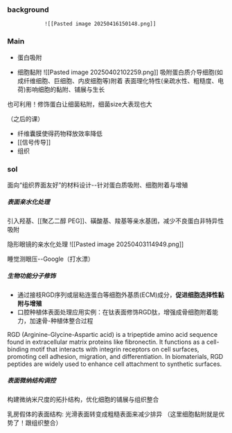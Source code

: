 ### background
				![[Pasted image 20250416150148.png]]




### Main
- 蛋白吸附

- 细胞黏附
![[Pasted image 20250402102259.png]]
吸附蛋白质介导细胞(如成纤维细胞、巨细胞、内皮细胞等)附着
表面理化特性(亲疏水性、粗糙度、电荷)影响细胞的黏附、铺展与生长

也可利用！修饰蛋白让细菌粘附，细菌size大表现也大


（之后的课）
- 纤维囊膜使得药物释放效率降低
- [[信号传导]]
- 组织

### sol
面向“组织界面友好”的材料设计--针对蛋白质吸附、细胞附着与增殖

##### 表面亲水化处理

引入羟基、[[聚乙二醇 PEG]]、磺酸基、羧基等亲水基团，减少不良蛋白非特异性吸附

隐形眼镜的亲水化处理
			![[Pasted image 20250403114949.png]]

睡觉测眼压--Google（打水漂）


##### 生物功能分子修饰

- 通过接枝RGD序列或层粘连蛋白等细胞外基质(ECM)成分，**促进细胞选择性黏附与增殖**
- 口腔种植体表面处理应用实例：在钛表面修饰RGD肽，增强成骨细胞附着能力，加速骨-种植体整合过程


RGD (Arginine-Glycine-Aspartic acid) is a tripeptide amino acid sequence found in extracellular matrix proteins like fibronectin. It functions as a cell-binding motif that interacts with integrin receptors on cell surfaces, promoting cell adhesion, migration, and differentiation. In biomaterials, RGD peptides are widely used to enhance cell attachment to synthetic surfaces.


##### 表面微纳结构调控
构建微纳米尺度的拓扑结构，优化细胞的铺展与组织整合

乳房假体的表面结构: 光滑表面转变成粗糙表面来减少排异
（这里细胞黏附就是优势了！跟组织整合）
